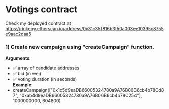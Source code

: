 # Votings contract
Check my deployed contract at https://rinkeby.etherscan.io/address/0x31c35f816b3f50a003ee10395c8755e9aac2daa5


### 1) Create new campaign  using "createCampaign" function. 
 **Arguments**: 
 - :white_check_mark: array of candidate addresses
 - :white_check_mark: bid (in wei)
 - :white_check_mark: voting duration (in seconds)  
 **Example**:   
  - createCampaign(["0x1c5d9eaDB66005324780a9A76B06B6cb4b78Cd87", "0xab4d9eaDB66005324780a9A76B06B6cb4b78C254"], 1000000000, 604800)


